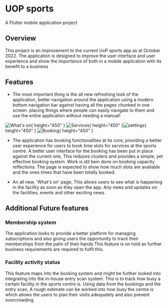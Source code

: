 # UOP sports

A Flutter mobile application project

## Overview

This project is an improvement to the current UoP sports app as at October 2022.
The application is designed to improve the user interface and user experience and show the importance of both in a mobile application with its benefit to a business

## Features

* The most important thing is the all new refreshing look of the application, better navigation around the application using a modern bottom navigation bar against having all the pages chunked in one screen.
  placing things where people can easily navigate to them and use the entire application without needing a manual!

![What's on](<UOP_sports_V2.0 - sreens/What's On page.png>){ height="450" } ![Services](<UOP_sports_V2.0 - sreens/Services Screen.png>){ height="450" }![settings](<UOP_sports_V2.0 - sreens/settings page.png>){ height="450" } ![Booking](<UOP_sports_V2.0 - sreens/Booking page.png>){ height="450" }

* The application has booking functionalities at its core, providing a better user experience for users to book time slots for services at the sports centre.
  A better user interface for the booking has been put in place against the current one, This reduces clusters and provides a simple, yet effective booking system.
  Work is stil bein done on booking capacity reflections. The page is expected to show how much slots are available and the ones times that have been totally booked.
  
* An all new, 'What's on' page, This allows users to see what is happening in the facility as soon as they open the app. Any news and updates on the facilities, events and other exciting news.

## Additional Future features

### Membership system

The application looks to provide a better platform for managing subscriptions and also giving users the opportunity to track their memberships from the palm of their hands
This feature is on hold as further business requirements are required to fulfil this.

### Facility activity status

This feature maps into the booking system and might be further looked into integrating into the in-house entry scan system.
This is to track how busy a certain facility in the sports centre is. Using data from the bookings and the entry scan, A rough estimate can be worked into how busy the centre is which allows the users to plan their visits adequately and also prevent overcrowding.
